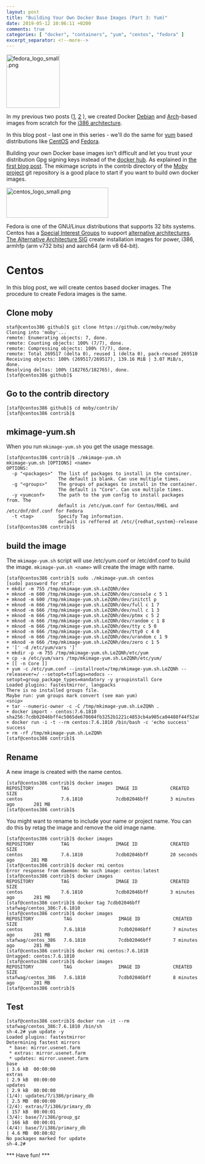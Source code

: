 ```yaml
---
layout: post
title: "Building Your Own Docker Base Images (Part 3: Yum)"
date: 2019-05-12 10:06:11 +0200
comments: true
categories: [ "docker", "containers", "yum", "centos", "fedora" ]
excerpt_separator: <!--more-->
---
```


<img src="{{ '/images/fedora_logo_small.png'  | absolute_url }}" class="right" width="140" height="140" alt="fedora_logo_small.png" />

In my previous two posts ([1](https://stafwag.github.io/blog/blog/2019/04/22/building-your-own-docker-images_part1/),
[2](https://stafwag.github.io/blog/blog/2019/04/22/building-your-own-docker-images_part1/) ), we created Docker [Debian](https://www.debian.org/) and
 [Arch](https://www.archlinux.org/)-based images from scratch for the [i386 architecture](https://en.wikipedia.org/wiki/Intel_80386). 

In this blog post - last one in this series - we'll do the same for [yum](https://en.wikipedia.org/wiki/Yum_\(software\)) based distributions like [CentOS](https://www.centos.org/) and [Fedora](https://getfedora.org/).

Building your own Docker base images isn't difficult and let you trust your distribution Gpg signing keys instead of the [docker hub](https://hub.docker.com/). As explained in [the first blog post](http://stafwag.github.io/blog/blog/2019/04/22/building-your-own-docker-images_part1/). The mkimage scripts in the contrib directory of the [Moby project](https://mobyproject.org/) git repository is a good place to start if you want to build own docker images.
 <!--more-->

<img src="{{ '/images/centos_logo_small.png'  | absolute_url }}" class="left" width="267" height="79" alt="centos_logo_small.png" />

Fedora is one of the GNU/Linux distributions that supports 32 bits systems. Centos has a [Special Interest Groups](https://wiki.centos.org/SpecialInterestGroup)
 to support [alternative architectures](https://wiki.centos.org/SpecialInterestGroup/AltArch).
 [The Alternative Architecture SIG](https://wiki.centos.org/SpecialInterestGroup/AltArch) create installation images for power, i386, armhfp (arm v732 bits)
 and aarch64 (arm v8 64-bit).

# Centos

In this blog post, we will create centos based docker images. The procedure to create Fedora images is the same.

## Clone moby

```
staf@centos386 github]$ git clone https://github.com/moby/moby
Cloning into 'moby'...
remote: Enumerating objects: 7, done.
remote: Counting objects: 100% (7/7), done.
remote: Compressing objects: 100% (7/7), done.
remote: Total 269517 (delta 0), reused 1 (delta 0), pack-reused 269510
Receiving objects: 100% (269517/269517), 139.16 MiB | 3.07 MiB/s, done.
Resolving deltas: 100% (182765/182765), done.
[staf@centos386 github]$ 
```

## Go to the contrib directory

```
[staf@centos386 github]$ cd moby/contrib/
[staf@centos386 contrib]$ 
```

## mkimage-yum.sh

When you run ```mkimage-yum.sh``` you get the usage message.

```
[staf@centos386 contrib]$ ./mkimage-yum.sh 
mkimage-yum.sh [OPTIONS] <name>
OPTIONS:
  -p "<packages>"  The list of packages to install in the container.
                   The default is blank. Can use multiple times.
  -g "<groups>"    The groups of packages to install in the container.
                   The default is "Core". Can use multiple times.
  -y <yumconf>     The path to the yum config to install packages from. The
                   default is /etc/yum.conf for Centos/RHEL and /etc/dnf/dnf.conf for Fedora
  -t <tag>         Specify Tag information.
                   default is reffered at /etc/{redhat,system}-release
[staf@centos386 contrib]$
```

## build the image

The ```mkimage-yum.sh``` script will use /etc/yum.conf or /etc/dnf.conf to build the image. ```mkimage-yum.sh <name>``` will create the image with name. 

```
[staf@centos386 contrib]$ sudo ./mkimage-yum.sh centos
[sudo] password for staf: 
+ mkdir -m 755 /tmp/mkimage-yum.sh.LeZQNh/dev
+ mknod -m 600 /tmp/mkimage-yum.sh.LeZQNh/dev/console c 5 1
+ mknod -m 600 /tmp/mkimage-yum.sh.LeZQNh/dev/initctl p
+ mknod -m 666 /tmp/mkimage-yum.sh.LeZQNh/dev/full c 1 7
+ mknod -m 666 /tmp/mkimage-yum.sh.LeZQNh/dev/null c 1 3
+ mknod -m 666 /tmp/mkimage-yum.sh.LeZQNh/dev/ptmx c 5 2
+ mknod -m 666 /tmp/mkimage-yum.sh.LeZQNh/dev/random c 1 8
+ mknod -m 666 /tmp/mkimage-yum.sh.LeZQNh/dev/tty c 5 0
+ mknod -m 666 /tmp/mkimage-yum.sh.LeZQNh/dev/tty0 c 4 0
+ mknod -m 666 /tmp/mkimage-yum.sh.LeZQNh/dev/urandom c 1 9
+ mknod -m 666 /tmp/mkimage-yum.sh.LeZQNh/dev/zero c 1 5
+ '[' -d /etc/yum/vars ']'
+ mkdir -p -m 755 /tmp/mkimage-yum.sh.LeZQNh/etc/yum
+ cp -a /etc/yum/vars /tmp/mkimage-yum.sh.LeZQNh/etc/yum/
+ [[ -n Core ]]
+ yum -c /etc/yum.conf --installroot=/tmp/mkimage-yum.sh.LeZQNh --releasever=/ --setopt=tsflags=nodocs --setopt=group_package_types=mandatory -y groupinstall Core
Loaded plugins: fastestmirror, langpacks
There is no installed groups file.
Maybe run: yum groups mark convert (see man yum)
<snip>
+ tar --numeric-owner -c -C /tmp/mkimage-yum.sh.LeZQNh .
+ docker import - centos:7.6.1810
sha256:7cdb02046bff4c5065de670604fb3252b1221c4853cb4a905ca04488f44f52a8
+ docker run -i -t --rm centos:7.6.1810 /bin/bash -c 'echo success'
success
+ rm -rf /tmp/mkimage-yum.sh.LeZQNh
[staf@centos386 contrib]$
```

## Rename

A new image is created with the name centos.

```
[staf@centos386 contrib]$ docker images
REPOSITORY          TAG                 IMAGE ID            CREATED             SIZE
centos              7.6.1810            7cdb02046bff        3 minutes ago       281 MB
[staf@centos386 contrib]$ 
```

You might want to rename to include your name or project name. You can do this by retag the image and remove the old image name.

```
[staf@centos386 contrib]$ docker images
REPOSITORY          TAG                 IMAGE ID            CREATED             SIZE
centos              7.6.1810            7cdb02046bff        20 seconds ago      281 MB
[staf@centos386 contrib]$ docker rmi centos
Error response from daemon: No such image: centos:latest
[staf@centos386 contrib]$ docker images
REPOSITORY          TAG                 IMAGE ID            CREATED             SIZE
centos              7.6.1810            7cdb02046bff        3 minutes ago       281 MB
[staf@centos386 contrib]$ docker tag 7cdb02046bff stafwag/centos_386:7.6.1810 
[staf@centos386 contrib]$ docker images
REPOSITORY           TAG                 IMAGE ID            CREATED             SIZE
centos               7.6.1810            7cdb02046bff        7 minutes ago       281 MB
stafwag/centos_386   7.6.1810            7cdb02046bff        7 minutes ago       281 MB
[staf@centos386 contrib]$ docker rmi centos:7.6.1810
Untagged: centos:7.6.1810
[staf@centos386 contrib]$ docker images
REPOSITORY           TAG                 IMAGE ID            CREATED             SIZE
stafwag/centos_386   7.6.1810            7cdb02046bff        8 minutes ago       281 MB
[staf@centos386 contrib]$ 
```

## Test

```
[staf@centos386 contrib]$ docker run -it --rm stafwag/centos_386:7.6.1810 /bin/sh
sh-4.2# yum update -y
Loaded plugins: fastestmirror
Determining fastest mirrors
 * base: mirror.usenet.farm
 * extras: mirror.usenet.farm
 * updates: mirror.usenet.farm
base                                                                                                                   | 3.6 kB  00:00:00     
extras                                                                                                                 | 2.9 kB  00:00:00     
updates                                                                                                                | 2.9 kB  00:00:00     
(1/4): updates/7/i386/primary_db                                                                                       | 2.5 MB  00:00:00     
(2/4): extras/7/i386/primary_db                                                                                        | 157 kB  00:00:01     
(3/4): base/7/i386/group_gz                                                                                            | 166 kB  00:00:01     
(4/4): base/7/i386/primary_db                                                                                          | 4.6 MB  00:00:02     
No packages marked for update
sh-4.2# 
```

*** Have fun! ***
